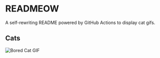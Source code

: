 # READMEOW

A self-rewriting README powered by GitHub Actions to display cat gifs.

## Cats

![Bored Cat GIF](https://media1.giphy.com/media/v1.Y2lkPTlhY2QwMmRhcHRldm5scm1heHR6MHRzMHB3Ym12Z2xqZnQwMDJqNDZzYm4zem13ZCZlcD12MV9naWZzX3NlYXJjaCZjdD1n/mlvseq9yvZhba/200.gif)
